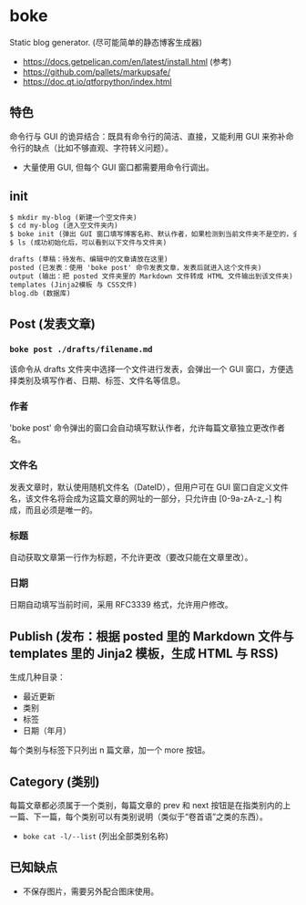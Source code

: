 # boke

Static blog generator. (尽可能简单的静态博客生成器)

- https://docs.getpelican.com/en/latest/install.html (参考)
- https://github.com/pallets/markupsafe/
- https://doc.qt.io/qtforpython/index.html


## 特色

命令行与 GUI 的诡异结合：既具有命令行的简洁、直接，又能利用 GUI 来弥补命令行的缺点（比如不够直观、字符转义问题）。

- 大量使用 GUI, 但每个 GUI 窗口都需要用命令行调出。

## init

```txt
$ mkdir my-blog (新建一个空文件夹)
$ cd my-blog (进入空文件夹内)
$ boke init (弹出 GUI 窗口填写博客名称、默认作者，如果检测到当前文件夹不是空的，会拒绝初始化)
$ ls (成功初始化后，可以看到以下文件与文件夹)

drafts (草稿：待发布、编辑中的文章请放在这里)
posted (已发表：使用 'boke post' 命令发表文章，发表后就进入这个文件夹)
output (输出：把 posted 文件夹里的 Markdown 文件转成 HTML 文件输出到该文件夹)
templates (Jinja2模板 与 CSS文件)
blog.db (数据库)
```

## Post (发表文章)

### `boke post ./drafts/filename.md`

该命令从 drafts 文件夹中选择一个文件进行发表，会弹出一个 GUI 窗口，方便选择类别及填写作者、日期、标签、文件名等信息。

### 作者

'boke post' 命令弹出的窗口会自动填写默认作者，允许每篇文章独立更改作者名。

### 文件名

发表文章时，默认使用随机文件名（DateID），但用户可在 GUI 窗口自定义文件名，该文件名将会成为这篇文章的网址的一部分，只允许由 [0-9a-zA-z_-] 构成，而且必须是唯一的。

### 标题

自动获取文章第一行作为标题，不允许更改（要改只能在文章里改）。

### 日期

日期自动填写当前时间，采用 RFC3339 格式，允许用户修改。


## Publish (发布：根据 posted 里的 Markdown 文件与 templates 里的 Jinja2 模板，生成 HTML 与 RSS)

生成几种目录：

- 最近更新
- 类别
- 标签
- 日期（年月）

每个类别与标签下只列出 n 篇文章，加一个 more 按钮。


## Category (类别)

每篇文章都必须属于一个类别，每篇文章的 prev 和 next 按钮是在指类别内的上一篇、下一篇，每个类别可以有类别说明（类似于“卷首语”之类的东西）。

- `boke cat -l/--list` (列出全部类别名称)

## 已知缺点

- 不保存图片，需要另外配合图床使用。
